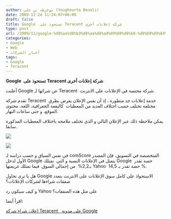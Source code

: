 ```yaml
---
author: يوغرطة بن علي (Youghourta Benali)
date: 2009-11-24 11:24:07+00:00
draft: false
title: Google  تستحوذ على Teracent شركة إعلانات أخرى
type: post
url: /2009/11/google-%d8%aa%d8%b3%d8%aa%d8%ad%d9%88%d8%b0-%d8%b9%d9%84%d9%89-teracent-%d8%b4%d8%b1%d9%83%d8%a9-%d8%a5%d8%b9%d9%84%d8%a7%d9%86%d8%a7%d8%aa-%d8%a3%d8%ae%d8%b1%d9%89/
categories:
- Google
- Web
- أخبار الشركات
tags:
- Google
- Teracent
---
```


**Google  تستحوذ على Teracent شركة إعلانات أخرى**



أعلنت Google عن شرائها لـ Teracent  شركة مختصة في الإعلانات على الانترنت.



تقدم شركة Teracent  خدمة إعلانات جد متطورة ، إذ أن نفس الإعلان يعرض بطرق مختلفة تختلف حسب اختلاف العديد من المعطيات  كالبقعة الجغرافية، اللغة، محتوى الموقع، و حتى ساعات النهار.

يمكن ملاحظة ذلك عبر الإعلان التالي و الذي تختلف ملامحه باختلاف المعطيات المذكورة سابقا.

![](https://4.bp.blogspot.com/_7ZYqYi4xigk/SwqxuPyLNfI/AAAAAAAAE-U/kAb2t9Wj0kc/s400/top.jpg)


![](https://1.bp.blogspot.com/_7ZYqYi4xigk/SwqxuS6vRqI/AAAAAAAAE-c/NFgd4ffRlqg/s400/bottom.jpg)


في نفس السياق و حسب دراسة لـ comScore المتخصصة في التسويق، فإن المصدر الأول لدخل Google يتمثل في الإعلانات النصية و التي  تمتلك Google  حصة تقدر بـ2,2%  من إجمالي السوق. فيما تمتلك غريمتها Yahoo  حصة تقدر بـ 14,5 %.

هل يا ترى تحاول Google الاستحواذ على كامل سوق الإعلانات على الانترنت بتعدد صفقات شراءها لشركات الإعلانات؟

و كيف سيكون رد Yahoo على مثل هذه الصفقات؟

اقرأ أيضا:

[إعلان شراء شركة Teracent   على مدونة Google](http://googleblog.blogspot.com/2009/11/displaying-best-display-ad-with.html)
